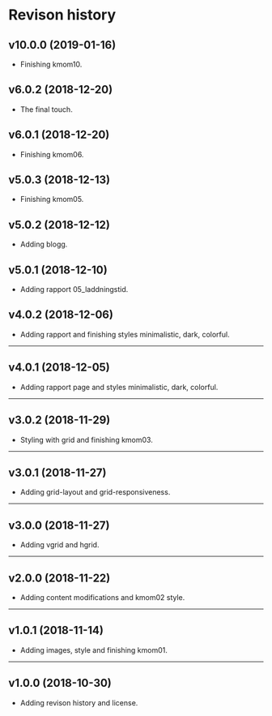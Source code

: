 Revison history
=====================

v10.0.0 (2019-01-16)
-----------------------
* Finishing kmom10.


v6.0.2 (2018-12-20)
-----------------------
* The final touch.


v6.0.1 (2018-12-20)
-----------------------
* Finishing kmom06.



v5.0.3 (2018-12-13)
-----------------------
* Finishing kmom05.


v5.0.2 (2018-12-12)
-----------------------
* Adding blogg.


v5.0.1 (2018-12-10)
-----------------------
* Adding rapport 05_laddningstid.


v4.0.2 (2018-12-06)
-----------------------
* Adding rapport and finishing styles minimalistic, dark, colorful.


----------------------
v4.0.1 (2018-12-05)
-----------------------
* Adding rapport page and styles minimalistic, dark, colorful.


----------------------
v3.0.2 (2018-11-29)
-----------------------
* Styling with grid and finishing kmom03.


----------------------
v3.0.1 (2018-11-27)
-----------------------
* Adding grid-layout and grid-responsiveness.


----------------------
v3.0.0 (2018-11-27)
-----------------------
* Adding vgrid and hgrid.


----------------------
v2.0.0 (2018-11-22)
-----------------------
* Adding content modifications and kmom02 style.


----------------------
v1.0.1 (2018-11-14)
-----------------------
* Adding images, style and finishing kmom01.


----------------------
v1.0.0 (2018-10-30)
-----------------------
* Adding revison history and license.
